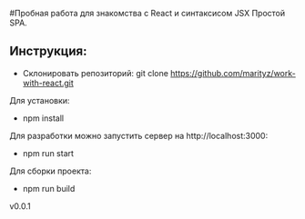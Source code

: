 #Пробная работа для знакомства с React и синтаксисом JSX
 Простой SPA.
 
 
## Инструкция:
- Склонировать репозиторий: git clone https://github.com/marityz/work-with-react.git

Для установки:
- npm install

Для разработки можно запустить сервер на http://localhost:3000:
- npm run start

Для сборки проекта:
- npm run build



v0.0.1
